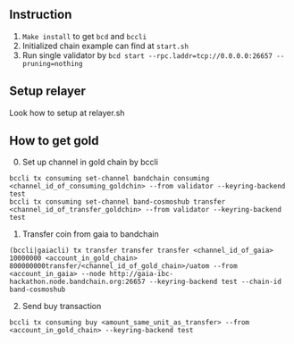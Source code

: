 ## Instruction

1. `Make install` to get `bcd` and `bccli`
2. Initialized chain example can find at `start.sh`
3. Run single validator by `bcd start --rpc.laddr=tcp://0.0.0.0:26657 --pruning=nothing`

## Setup relayer

Look how to setup at relayer.sh

## How to get gold

0. Set up channel in gold chain by bccli

```
bccli tx consuming set-channel bandchain consuming <channel_id_of_consuming_goldchin> --from validator --keyring-backend test
bccli tx consuming set-channel band-cosmoshub transfer <channel_id_of_transfer_goldchin> --from validator --keyring-backend test
```

1. Transfer coin from gaia to bandchain

```
(bccli|gaiacli) tx transfer transfer transfer <channel_id_of_gaia> 10000000 <account_in_gold_chain> 800000000transfer/<channel_id_of_gold_chain>/uatom --from <account_in_gaia> --node http://gaia-ibc-hackathon.node.bandchain.org:26657 --keyring-backend test --chain-id band-cosmoshub
```

2. Send buy transaction

```
bccli tx consuming buy <amount_same_unit_as_transfer> --from <account_in_gold_chain> --keyring-backend test
```
